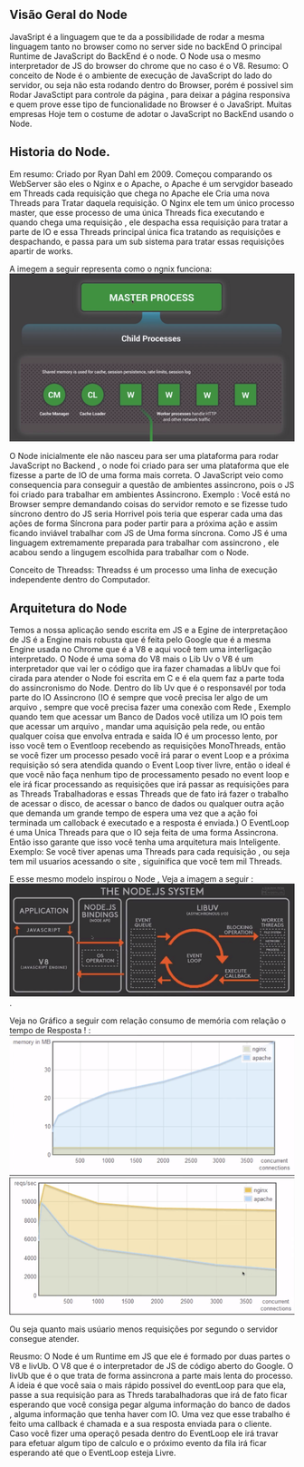  ## Visão Geral do Node 
 JavaSript é a linguagem que te da a possibilidade de rodar a mesma linguagem tanto no browser como no server side no backEnd
 O principal Runtime de JavaScript do BackEnd  é o node.
 O Node usa o mesmo interpretador de JS do browser do chrome que no caso é o V8.
 Resumo: O conceito de Node é o ambiente de execução de JavaScript do lado do servidor, ou seja  não esta rodando dentro do Browser, porém é possivel sim Rodar JavaSctipt para controle da página , para deixar a página responsiva  e quem prove esse tipo de funcionalidade no Browser é o JavaSript. Muitas empresas Hoje tem o costume de adotar o JavaScript no BackEnd usando o Node.

 ## Historia do Node.
 Em resumo:  Criado por Ryan Dahl em 2009. Começou comparando os WebServer são eles o Nginx e o Apache, o Apache é um servgidor baseado em Threads cada requisição que chega no Apache ele Cria uma nova Threads para Tratar daquela requisição. O Nginx ele tem um único processo master, que esse processo de uma única Threads  fica executando e quando chega uma requisição , ele despacha essa requisição para tratar a parte de IO e essa Threads principal única fica tratando as requisições e despachando, e passa para um sub sistema para tratar essas requisições apartir de works. 

A imegem a seguir representa como o ngnix funciona:
 ![Print](nginix_como_funciona.png)
 

 O Node inicialmente ele não nasceu para ser uma plataforma para rodar JavaScript no Backend , o  node foi criado para ser uma plataforma  que ele fizesse a parte de IO de uma forma mais correta. 
 O JavaScript veio como consequencia para conseguir a questão de ambientes assincrono, pois o JS foi criado para trabalhar em ambientes Assincrono.
 Exemplo : Você está no Browser sempre demandando coisas do servidor remoto e se fizesse tudo síncrono  dentro do JS seria Horrivel pois teria que esperar cada uma das ações de forma Síncrona para poder partir para a próxima ação e assim ficando inviável trabalhar com JS de Uma forma síncrona.
 Como JS é uma linguagem extremamente preparada para trabalhar com assincrono , ele acabou sendo a lingugem escolhida para trabalhar com o Node.

 Conceito de Threadss: Threadss é um processo uma linha de execução independente dentro do Computador. 

 ## Arquitetura do Node 
 Temos a nossa aplicação sendo escrita em JS e a Egine de interpretaçãoo de JS é a Engine mais robusta que é feita pelo Google que é a mesma Engine usada no Chrome que é a V8 e aqui você tem uma interligação interpretado. O Node  é uma soma do V8 mais o Lib Uv o V8 é um interpretador que vai ler o código que ira fazer chamadas a libUv que foi cirada para atender o Node foi escrita em C e é ela quem faz a parte toda do assincronismo do Node. Dentro do lib Uv  que é o responsavél por toda parte do IO Assincrono (IO é sempre que você precisa ler algo de um arquivo , sempre que você precisa fazer uma conexão com Rede , Exemplo quando tem que acessar um Banco de Dados você utiliza um IO pois tem que acessar um arquivo , mandar uma aquisição pela rede, ou então qualquer coisa que envolva entrada e saida  IO  é um processo lento, por isso você tem o Eventloop recebendo as requisições MonoThreads, então se você fizer um processo pesado você irá parar o event Loop e a próxima requisição só sera atendida quando o Event Loop tiver livre, então o ideal é que você não faça nenhum tipo de processamento pesado no event loop e ele irá ficar processando as requisições que irá passar as requisições para as Threads Trabalhadoras e essas Threads que de fato irá fazer o trabalho de acessar o disco, de acessar o banco de dados ou qualquer outra ação que demanda um grande tempo de espera uma vez que a ação foi terminada um  calloback é  executado  e a resposta é enviada.)
 O EventLoop  é uma Unica Threads para que o IO seja feita de uma forma Assincrona.
 Então isso garante que isso você tenha uma arquitetura mais Inteligente. 
 Exemplo: Se você tiver apenas uma Threads para cada requisição , ou seja tem mil usuarios acessando o site , siguinifica que você tem mil Threads.
 
 E esse mesmo modelo inspirou o Node , Veja a imagem a seguir : 
 ![Print](node.png).

 Veja no Gráfico a seguir  com relação  consumo de memória  com relação o tempo de Resposta ! : 
 ![print](Threads.png)
 ![print](Threads2.png)

 Ou seja quanto mais usúario menos requisições por segundo o servidor consegue atender.


 Reusmo: O Node é um Runtime em JS que ele é formado por duas partes o V8 e livUb. O V8 que é o interpretador de JS de código aberto do Google.
 O livUb que é o que trata de forma assincrona a parte mais lenta do processo. 
 A ideia é que você saia o  mais rápido possivel do eventLoop para que ela, passe a sua requisição para as Threds tarabalhadoras que irá de fato ficar esperando que  você consiga pegar alguma informação do banco de dados , alguma informação que tenha haver com IO.
 Uma vez que esse trabalho é feito uma callback é chamada e a sua resposta enviada para o cliente.  
  Caso você fizer uma operaçõ pesada dentro do EventLoop ele irá travar para efetuar algum tipo de calculo e o próximo evento da fila irá ficar esperando até que o EventLoop esteja Livre.  
